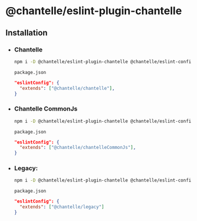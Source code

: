 # @chantelle/eslint-plugin-chantelle

## Installation

- ### Chantelle
  ```bash
  npm i -D @chantelle/eslint-plugin-chantelle @chantelle/eslint-config-chantelle eslint-plugin-prettier prettier
  ```

  `package.json`
  ```json
  "eslintConfig": {
    "extends": ["@chantelle/chantelle"],
  }
  ```

- ### Chantelle CommonJs
  ```bash
  npm i -D @chantelle/eslint-plugin-chantelle @chantelle/eslint-config-chantelle eslint-plugin-prettier prettier
  ```

  `package.json`
  ```json
  "eslintConfig": {
    "extends": ["@chantelle/chantelleCommonJs"],
  }
  ```

- ### Legacy:
  ```bash
  npm i -D @chantelle/eslint-plugin-chantelle @chantelle/eslint-config-legacy eslint-plugin-prettier prettier
  ```

  `package.json`
  ```json
  "eslintConfig": {
    "extends": ["@chantelle/legacy"]
  }
  ```
